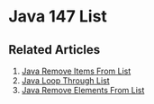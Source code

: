 # Java 147 List

## Related Articles
1. [Java Remove Items From List](https://www.ruoxue.org/java-147-java-remove-items-from-list/)
2. [Java Loop Through List](https://www.ruoxue.org/java-147-java-loop-through-list/)
3. [Java Remove Elements From List](https://www.ruoxue.org/java-147-java-remove-elements-from-list/)
